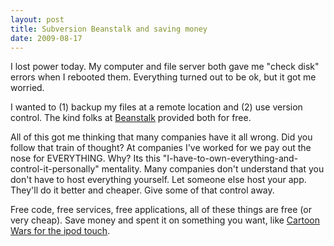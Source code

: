 ```yaml
---
layout: post
title: Subversion Beanstalk and saving money
date: 2009-08-17
---
```


I lost power today. My computer and file server both gave me "check disk" errors when I rebooted them. Everything turned out to be ok, but it got me worried. 

I wanted to (1) backup my files at a remote location and (2) use version control. The kind folks at [Beanstalk](http://beanstalkapp.com/) provided both for free.

All of this got me thinking that many companies have it all wrong. Did you follow that train of thought? At companies I've worked for we pay out the nose for EVERYTHING. Why? Its this "I-have-to-own-everything-and-control-it-personally" mentality. Many companies don't understand that you don't have to host everything yourself. Let someone else host your app. They'll do it better and cheaper. Give some of that control away.

Free code, free services, free applications, all of these things are free (or very cheap). Save money and spent it on something you want, like [Cartoon Wars for the ipod touch](http://bluewhistle7.blogspot.com/2009/07/cartoon-wars.html).